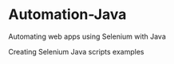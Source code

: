 # Automation-Java
Automating web apps using Selenium with Java

Creating Selenium Java scripts examples
